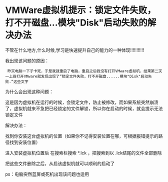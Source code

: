 # VMWare虚拟机提示：锁定文件失败，打不开磁盘...模块"Disk"启动失败的解决办法
不管在什么地方,什么时候,学习是快速提升自己的能力的一种体现!!!!!!!!!!!



我出现该问题的原因：

     昨天电脑一下子卡死，于是我就重启了电脑，重启之后我没有打开VMware虚拟机，结果第二天一上班打开VMware就发现出现了“锁定文件失败，打不开磁盘......模块"Disk"启动失败.”这些文字

为什么会出现这种问题：

这是因为虚拟机在运行的时候，会锁定文件，防止被修改，而如果系统突然崩溃了，虚拟机就来不急把已经锁定的文件解锁，所以你在启动的时候，就会提示无法锁定文件







解决办法：

找到你安装这台虚拟机的位置（如果你不记得安装位置在哪，可根据报错提示的路径找到安装位置）

进入安装虚拟机位置后 在搜索栏搜索  *.lck  ，把搜索到以 .lck结尾的文件全部删除





把这些文件删除之后，从启该虚拟机就可以顺利的启动了

ps：电脑突然蓝屏或死机出现该问题也适用


